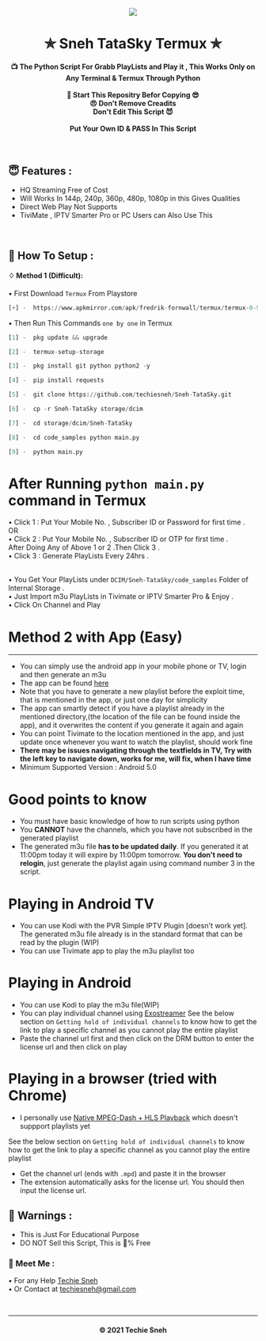 <p align="center"><img src="https://p.kindpng.com/picc/s/404-4041763_tata-sky-logo-png-tata-sky-logo-vector.png" ></p>

<h1 align='center'>✯ Sneh TataSky Termux ✯</h1>

<!-- DO NOT EDIT FILE AND ADD YOU NAME HERE AND PUBLISH -->
<!-- © 2021 TechieSneh -->

<h4 align='center'>📺 The Python Script For Grabb PlayLists and Play it , This Works Only on Any Terminal & Termux Through Python <br><br>🌟 Start This Repositry Befor Copying 😎<br>😠 Don't Remove Creadits<br>Don't Edit This Script 😈<br><br>Put Your Own ID & PASS In This Script</h4>
<br>

<h2>😇 Features :</h2>

- HQ Streaming Free of Cost <br>
- Will Works In 144p, 240p, 360p, 480p, 1080p in this Gives Qualities
- Direct Web Play Not Supports
- TiviMate , IPTV Smarter Pro or PC Users can Also Use This 


<br>
<h2>🍁 How To Setup : </h2>

#### ♢ Method 1 (Difficult):

• First Download ```Termux``` From Playstore <br>

  ```py
  [+] -  https://www.apkmirror.com/apk/fredrik-fornwall/termux/termux-0-95-release/termux-0-95-android-apk-download/download/?forcebaseapk 

  ```

• Then Run This Commands ```one by one``` in Termux <br>

  ```py
  [1] -  pkg update && upgrade
  
  [2] -  termux-setup-storage   

  [3] -  pkg install git python python2 -y
  
  [4] -  pip install requests 
  
  [5] -  git clone https://github.com/techiesneh/Sneh-TataSky.git

  [6] -  cp -r Sneh-TataSky storage/dcim

  [7] -  cd storage/dcim/Sneh-TataSky
  
  [8] -  cd code_samples python main.py
  
  [9] -  python main.py

  ```
  
# After Running ```python main.py``` command in Termux 
  
• Click 1 : Put Your Mobile No. , Subscriber ID or Password for first time . <br>
OR<br>
• Click 2 : Put Your Mobile No. , Subscriber ID or OTP for first time . <br>
After Doing Any of Above 1 or 2 .Then Click 3 .<br>
• Click 3 : Generate PlayLists Every 24hrs .  <br><br>

• You Get Your PlayLists under ```DCIM/Sneh-TataSky/code_samples``` Folder of Internal Storage . <br>
• Just Import m3u PlayLists in Tivimate or IPTV Smarter Pro & Enjoy . <br>
• Click On Channel and Play <br>

# Method 2 with App (Easy)
<hr>

- You can simply use the android app in your mobile phone or TV, login and then generate an m3u
- The app can be found [here](static/app.apk)
- Note that you have to generate a new playlist before the exploit time, that is mentioned in the app, or just one day for simplicity
- The app can smartly detect if you have a playlist already in the mentioned directory,(the location of the file can be found inside the app), and it overwrites the content if you generate it again and again
- You can point Tivimate to the location mentioned in the app, and just update once whenever you want to watch the playlist, should work fine
- **There may be issues navigating through the textfields in TV, Try with the left key to navigate down, works for me, will fix, when I have time**
- Minimum Supported Version : Android 5.0

# Good points to know

+ You must have basic knowledge of how to run scripts using python
+ You **CANNOT** have the channels, which you have not subscribed in the generated playlist
+ The generated m3u file **has to be updated daily**.
  If you generated it at 11:00pm today it will expire by 11:00pm tomorrow.
  **You don't need to relogin**, just generate the playlist again using command number 3 in the script.

# Playing in Android TV

+ You can use Kodi with the PVR Simple IPTV Plugin [doesn't work yet]. The generated m3u file already is in the standard format that can be read by the plugin (WIP)
+ You can use Tivimate app to play the m3u playlist too

# Playing in Android 
+ You can use Kodi to play the m3u file(WIP)
+ You can play individual channel using [Exostreamer](https://play.google.com/store/apps/details?id=com.mtdeer.exostreamr) 
See the below section on `Getting hold of individual channels` to know how to get the link to play a specific channel as you cannot play the entire playlist
+ Paste the channel url first and then click on the DRM button to enter the license url and then click on play

# Playing in a browser (tried with Chrome)

+ I personally use [Native MPEG-Dash + HLS Playback](https://chrome.google.com/webstore/detail/native-mpeg-dash-%20-hls-pl/cjfbmleiaobegagekpmlhmaadepdeedn) which doesn't suppport playlists yet

See the below section on `Getting hold of individual channels` to know how to get the link to play a specific channel as you cannot play the entire playlist
+ Get the channel url (ends with ```.mpd```) and paste it in the browser
+ The extension automatically asks for the license url. You should then input the  license url.

<h2>🚸 Warnings :</h2>

- This is Just For Educational Purpose
- DO NOT Sell this Script, This is 💯% Free

<h3>🤗 Meet Me : </h3>

• For any Help [Techie Sneh](https://t.me/techiesneh)<br>
• Or Contact at [techiesneh@gmail.com](mailto:techiesneh@gmail.com)

<br>


---
<h4 align='center'>© 2021 Techie Sneh</h4>

<!-- DO NOT REMOVE THIS CREDIT 🤬 🤬 -->










